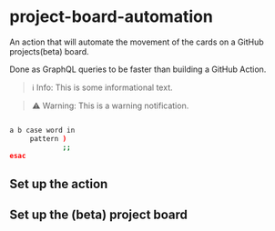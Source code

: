 
# project-board-automation

An action that will automate the movement of the cards on a GitHub projects(beta) board.

Done as GraphQL queries to be faster than building a GitHub Action.

> ℹ️ Info: This is some informational text.

> ⚠️ Warning: This is a warning notification.

```bash

a b case word in
     pattern )
             ;;
esac

```

## Set up the action

## Set up the (beta) project board
